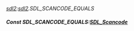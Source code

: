 _[sdl2](../../modules/sdl2/sdl2-module.md):[sdl2](../../modules/sdl2/sdl2-module.md).SDL\_SCANCODE\_EQUALS_
##### Const SDL\_SCANCODE\_EQUALS:[SDL_Scancode](../../modules/sdl2/sdl2-sdl_scancode.md)
